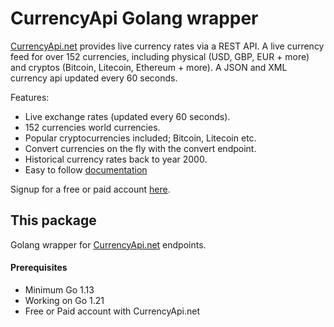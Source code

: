 # CurrencyApi Golang wrapper 


<a href="https://currencyapi.net" title="CurrencyApi">CurrencyApi.net</a> provides live currency rates via a REST API. A live currency feed for over 152 currencies, including physical (USD, GBP, EUR + more) and cryptos (Bitcoin, Litecoin, Ethereum + more). A JSON and XML currency api updated every 60 seconds. 

Features:

- Live exchange rates (updated every 60 seconds).
- 152 currencies world currencies.
- Popular cryptocurrencies included; Bitcoin, Litecoin etc.
- Convert currencies on the fly with the convert endpoint.
- Historical currency rates back to year 2000.
- Easy to follow <a href="https://currencyapi.net/documentation" title="currency-api-documentation">documentation</a>

Signup for a free or paid account <a href="https://currencyapi.net/#pricing-sec" title="currency-api-pricing">here</a>.

## This package

Golang wrapper for <a href="https://currencyapi.net" title="CurrencyApi">CurrencyApi.net</a> endpoints.

#### Prerequisites

- Minimum Go 1.13
- Working on Go 1.21
- Free or Paid account with CurrencyApi.net

